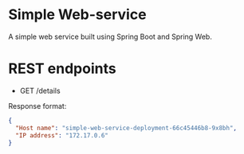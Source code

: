 # Simple Web-service
A simple web service built using Spring Boot and Spring Web.

# REST endpoints
- GET /details

Response format:

```json
{
  "Host name": "simple-web-service-deployment-66c45446b8-9x8bh",
  "IP address": "172.17.0.6"
}
```
